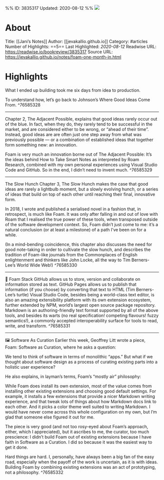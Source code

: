%%
ID: 3835317
Updated: 2020-08-12
%%
![](https://readwise-assets.s3.amazonaws.com/static/images/article3.5c705a01b476.png)

# About
Title: [[Jani’s Notes]]
Author: [[jevakallio.github.io]]
Category: #articles
Number of Highlights: ==5==
Last Highlighted: *2020-08-12*
Readwise URL: https://readwise.io/bookreview/3835317
Source URL: https://jevakallio.github.io/notes/foam-one-month-in.html


# Highlights 
What I ended up building took me six days from idea to production.

To understand how, let’s go back to Johnson’s Where Good Ideas Come From.  ^76585328

---

Chapter 2, The Adjacent Possible, explains that good ideas rarely occur out of the blue. In fact, when they do, they rarely tend to be successful in the market, and are considered either to be wrong, or “ahead of their time”. Instead, good ideas are are often just one step away from what was previously possible — or a combination of established ideas that together form something new: an innovation.

Foam is very much an innovation borne out of The Adjacent Possible: It’s the ideas behind How to Take Smart Notes as interpreted by Roam Research, combined with my own personal experiences using Visual Studio Code and GitHub. So in the end, I didn’t need to invent much.  ^76585329

---

The Slow Hunch
Chapter 3, The Slow Hunch makes the case that good ideas are rarely a lightbulb moment, but a slowly evolving hunch, or a series of ideas that build on top of each other until reaching their final, innovative form.

In 2018, I wrote and published a serialised novel in a fashion that, in retrospect, is much like Foam. It was only after falling in and out of love with Roam that I realised the true power of these tools, when transposed outside of the software development context. So, Foam didn’t just come to me: it’s a natural conclusion (or at least a milestone) of a path I’ve been on for a while.

(In a mind-bending coincidence, this chapter also discusses the need for good note-taking in order to cultivate the slow hunch, and describes the tradition of Foam-like journals from the Commonplaces of English enlightenment and thinkers like John Locke, all the way to Tim Berners-Lee’s World Wide Web!)  ^76585330

---

🐢 Foam Stack
GitHub allows us to store, version and collaborate on information stored as text.
GitHub Pages allows us to publish that information (if you choose) by converting that text to HTML (Tim Berners-Lee’s turtle)
Visual Studio Code, besides being a world-class text editor, is also an amazing extensibility platform with its own extension ecosystem, further extended by NPM, world’s largest open source package repository.
Markdown is an authoring-friendly text format supported by all of the above tools, and besides its warts (no real specification! competing flavours! fuzzy semantics!), a commonly accepted interoperability surface for tools to read, write, and transform.  ^76585331

---

🖼 Software As Curation
Earlier this week, Geoffrey Litt wrote a piece, Foam: Software as Curation, where he asks a question:

We tend to think of software in terms of monolithic “apps.” But what if we thought about software design as a process of curating existing parts into a holistic user experience?

He also explains, in layman’s terms, Foam’s “mostly air” philosophy:

While Foam does install its own extension, most of the value comes from installing other existing extensions and choosing good default settings. For example, it installs a few extensions that provide a nicer Markdown writing experience, and that tweak lots of things about how Markdown docs link to each other. And it picks a color theme well suited to writing Markdown. I would have never come across this whole configuration on my own, but I’m glad that someone else figured it out for me.

The piece is very good (and not too rosy-eyed about Foam’s approach, either, which I appreciated), but it ascribes to me, the curator, too much prescience: I didn’t build Foam out of existing extensions because I have faith in Software as a Curation. I did so because it was the easiest way to get it done.

Hard things are hard. I, personally, have always been a big fan of the easy road, especially when the payoff of the work is uncertain, as it is with ideas. Building Foam by combining existing extensions was an act of prototyping, not a philosophy.  ^76585332

